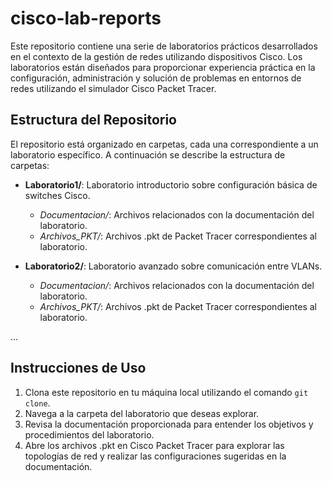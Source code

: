 # cisco-lab-reports
Este repositorio contiene una serie de laboratorios prácticos desarrollados en el contexto de la gestión de redes utilizando dispositivos Cisco. Los laboratorios están diseñados para proporcionar experiencia práctica en la configuración, administración y solución de problemas en entornos de redes utilizando el simulador Cisco Packet Tracer.

## Estructura del Repositorio

El repositorio está organizado en carpetas, cada una correspondiente a un laboratorio específico. A continuación se describe la estructura de carpetas:

- **Laboratorio1/**: Laboratorio introductorio sobre configuración básica de switches Cisco.
    - *Documentacion/*: Archivos relacionados con la documentación del laboratorio.
    - *Archivos_PKT/*: Archivos .pkt de Packet Tracer correspondientes al laboratorio.

- **Laboratorio2/**: Laboratorio avanzado sobre comunicación entre VLANs.
    - *Documentacion/*: Archivos relacionados con la documentación del laboratorio.
    - *Archivos_PKT/*: Archivos .pkt de Packet Tracer correspondientes al laboratorio.

...

## Instrucciones de Uso

1. Clona este repositorio en tu máquina local utilizando el comando `git clone`.
2. Navega a la carpeta del laboratorio que deseas explorar.
3. Revisa la documentación proporcionada para entender los objetivos y procedimientos del laboratorio.
4. Abre los archivos .pkt en Cisco Packet Tracer para explorar las topologías de red y realizar las configuraciones sugeridas en la documentación.
